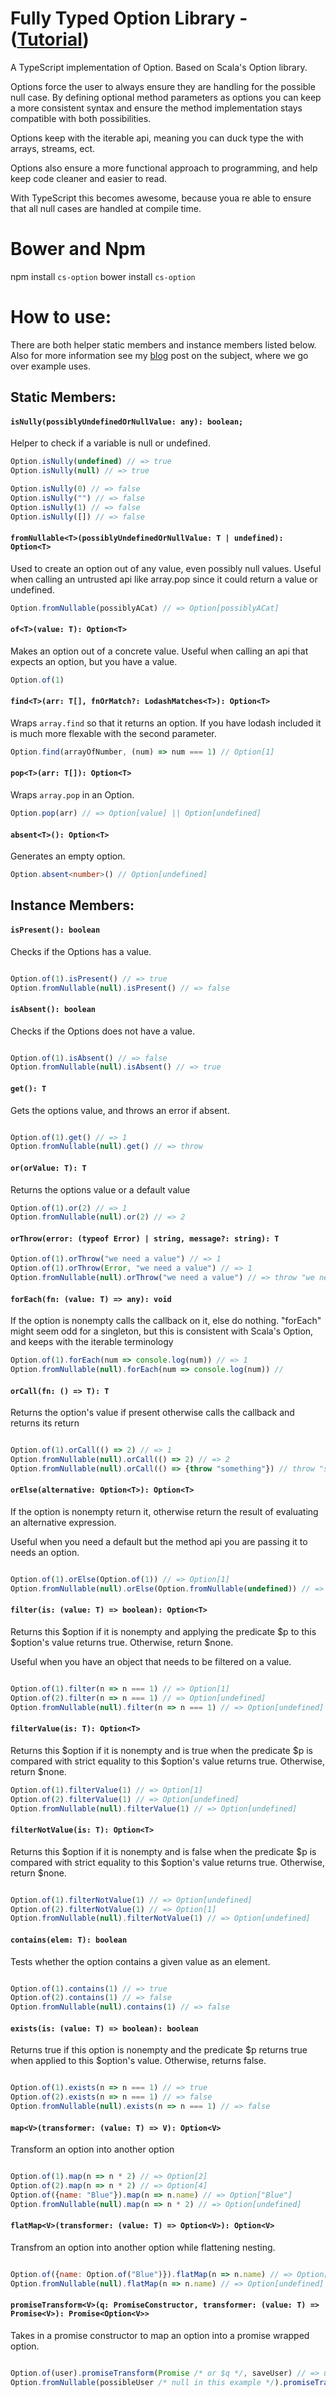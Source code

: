 # Fully Typed Option Library - ([Tutorial](http://blog.codyschaaf.com/typescript/options/2017/05/07/exploring-options-in-javascript-typescript.html)) 

A TypeScript implementation of Option. Based on Scala's Option library.
 
Options force the user to always ensure they are handling for the possible null case.
By defining optional method parameters as options you can keep a more consistent syntax 
and ensure the method implementation stays compatible with both possibilities.

Options keep with the iterable api, meaning you can duck type the with arrays, streams, ect.

Options also ensure a more functional approach to programming, and help keep code cleaner and easier to read.
 
With TypeScript this becomes awesome, because youa re able to ensure that all null cases are handled at compile 
time. 
    
# Bower and Npm

npm install `cs-option`
bower install `cs-option`

# How to use:

There are both helper static members and instance members listed below. Also for more information
see my [blog](http://blog.codyschaaf.com/typescript/options/2017/05/07/exploring-options-in-javascript-typescript.html)
post on the subject, where we go over example uses. 

## Static Members:


#### `isNully(possiblyUndefinedOrNullValue: any): boolean;`

Helper to check if a variable is null or undefined.

```js
Option.isNully(undefined) // => true
Option.isNully(null) // => true

Option.isNully(0) // => false
Option.isNully("") // => false
Option.isNully(1) // => false
Option.isNully([]) // => false

```

#### `fromNullable<T>(possiblyUndefinedOrNullValue: T | undefined): Option<T>`

Used to create an option out of any value, even possibly null values. Useful when calling
an untrusted api like array.pop since it could return a value or undefined. 
 
```js
Option.fromNullable(possiblyACat) // => Option[possiblyACat]
```

#### `of<T>(value: T): Option<T>`

Makes an option out of a concrete value. Useful when calling an api that expects an option,
but you have a value. 

```js
Option.of(1)

```


#### `find<T>(arr: T[], fnOrMatch?: LodashMatches<T>): Option<T>`

Wraps `array.find` so that it returns an option. 
If you have lodash included it is much more flexable with the second parameter.

```js
Option.find(arrayOfNumber, (num) => num === 1) // Option[1]

```

#### `pop<T>(arr: T[]): Option<T>`

Wraps `array.pop` in an Option.

```js
Option.pop(arr) // => Option[value] || Option[undefined]

```

#### `absent<T>(): Option<T>`

Generates an empty option.

```ts
Option.absent<number>() // Option[undefined] 

```

## Instance Members:

#### `isPresent(): boolean`

Checks if the Options has a value.

```js

Option.of(1).isPresent() // => true
Option.fromNullable(null).isPresent() // => false

```

#### `isAbsent(): boolean`

Checks if the Options does not have a value.

```js

Option.of(1).isAbsent() // => false
Option.fromNullable(null).isAbsent() // => true

```

#### `get(): T`

Gets the options value, and throws an error if absent.

```js

Option.of(1).get() // => 1
Option.fromNullable(null).get() // => throw

```

#### `or(orValue: T): T`

Returns the options value or a default value

```js
Option.of(1).or(2) // => 1
Option.fromNullable(null).or(2) // => 2

```

#### `orThrow(error: (typeof Error) | string, message?: string): T`

```js
Option.of(1).orThrow("we need a value") // => 1
Option.of(1).orThrow(Error, "we need a value") // => 1
Option.fromNullable(null).orThrow("we need a value") // => throw "we need a value"

```

#### `forEach(fn: (value: T) => any): void`

If the option is nonempty calls the callback on it, else do nothing.
"forEach" might seem odd for a singleton, but this is consistent with Scala's Option,
and keeps with the iterable terminology

```js
Option.of(1).forEach(num => console.log(num)) // => 1
Option.fromNullable(null).forEach(num => console.log(num)) //

```

#### `orCall(fn: () => T): T`

Returns the option's value if present otherwise calls the callback and returns its return

```js

Option.of(1).orCall(() => 2) // => 1
Option.fromNullable(null).orCall(() => 2) // => 2
Option.fromNullable(null).orCall(() => {throw "something"}) // throw "something"

```

#### `orElse(alternative: Option<T>): Option<T>`

If the option is nonempty return it, otherwise return the result of evaluating an alternative expression.

Useful when you need a default but the method api you are passing it to needs an option. 
 
```js

Option.of(1).orElse(Option.of(1)) // => Option[1]
Option.fromNullable(null).orElse(Option.fromNullable(undefined)) // => Option[undefined]

```

#### `filter(is: (value: T) => boolean): Option<T>`

Returns this $option if it is nonempty and applying the predicate $p to
this $option's value returns true. Otherwise, return $none.

Useful when you have an object that needs to be filtered on a value.

```js

Option.of(1).filter(n => n === 1) // => Option[1]
Option.of(2).filter(n => n === 1) // => Option[undefined]
Option.fromNullable(null).filter(n => n === 1) // => Option[undefined]

```

#### `filterValue(is: T): Option<T>`

Returns this $option if it is nonempty and is true when the predicate $p
is compared with strict equality to this $option's value returns true.
Otherwise, return $none.

```js
Option.of(1).filterValue(1) // => Option[1]
Option.of(2).filterValue(1) // => Option[undefined]
Option.fromNullable(null).filterValue(1) // => Option[undefined]

```

#### `filterNotValue(is: T): Option<T>`

Returns this $option if it is nonempty and is false when the predicate $p
is compared with strict equality to this $option's value returns true.
Otherwise, return $none.

```js

Option.of(1).filterNotValue(1) // => Option[undefined]
Option.of(2).filterNotValue(1) // => Option[1]
Option.fromNullable(null).filterNotValue(1) // => Option[undefined]

```

#### `contains(elem: T): boolean`

Tests whether the option contains a given value as an element.

```js

Option.of(1).contains(1) // => true
Option.of(2).contains(1) // => false
Option.fromNullable(null).contains(1) // => false

```

#### `exists(is: (value: T) => boolean): boolean`

Returns true if this option is nonempty and the predicate
$p returns true when applied to this $option's value.
Otherwise, returns false.

```js

Option.of(1).exists(n => n === 1) // => true
Option.of(2).exists(n => n === 1) // => false
Option.fromNullable(null).exists(n => n === 1) // => false

```

#### `map<V>(transformer: (value: T) => V): Option<V>`

Transform an option into another option

```js

Option.of(1).map(n => n * 2) // => Option[2]
Option.of(2).map(n => n * 2) // => Option[4]
Option.of({name: "Blue"}).map(n => n.name) // => Option["Blue"]
Option.fromNullable(null).map(n => n * 2) // => Option[undefined]

```

#### `flatMap<V>(transformer: (value: T) => Option<V>): Option<V>`

Transfrom an option into another option while flattening nesting.

```js

Option.of({name: Option.of("Blue")}).flatMap(n => n.name) // => Option["Blue"]
Option.fromNullable(null).flatMap(n => n.name) // => Option[undefined]

```

#### `promiseTransform<V>(q: PromiseConstructor, transformer: (value: T) => Promise<V>): Promise<Option<V>>`

Takes in a promise constructor to map an option into a promise wrapped option.

```js

Option.of(user).promiseTransform(Promise /* or $q */, saveUser) // => user saved and user data returned Promise[Option[user]]
Option.fromNullable(possibleUser /* null in this example */).promiseTransform(Promise /* or $q */, saveUser) // => user saved and user data returned Promise[Option[user]]

```

